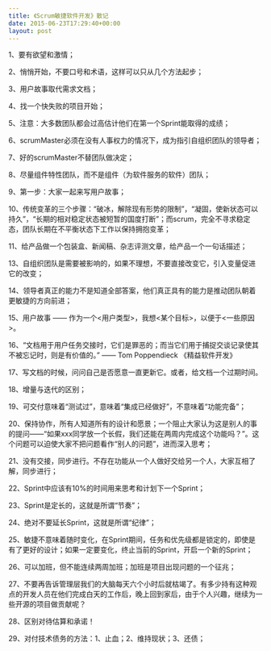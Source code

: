 ```yaml
---
title: 《Scrum敏捷软件开发》散记
date: 2015-06-23T17:29:40+00:00
layout: post
---
```

1、要有欲望和激情；

2、悄悄开始，不要口号和术语，这样可以只从几个方法起步；

3、用户故事取代需求文档；

4、找一个快失败的项目开始；

5、注意：大多数团队都会过高估计他们在第一个Sprint能取得的成绩；

6、scrumMaster必须在没有人事权力的情况下，成为指引自组织团队的领导者；

7、好的scrumMaster不替团队做决定；

8、尽量组件特性团队，而不是组件（为软件服务的软件）团队；

9、第一步：大家一起来写用户故事；

10、传统变革的三个步骤：“破冰，解除现有形势的限制”，“凝固，使新状态可以持久”，“长期的相对稳定状态被短暂的国度打断”；而scrum，完全不寻求稳定态，团队长期在不平衡状态下工作以保持拥抱变革；

11、给产品做一个包装盒、新闻稿、杂志评测文章，给产品一个一句话描述；

13、自组织团队是需要被影响的，如果不理想，不要直接改变它，引入变量促进它的改变；

14、领导者真正的能力不是知道全部答案，他们真正具有的能力是推动团队朝着更敏捷的方向前进；

15、用户故事 —— 作为一个<用户类型>，我想<某个目标>，以便于<一些原因>。

16、“文档用于用户任务交接时，它们是罪恶的；而当它们用于捕捉交谈记录使其不被忘记时，则是有价值的。” —— Tom Poppendieck 《精益软件开发》

17、写文档的时候，问问自己是否愿意一直更新它。或者，给文档一个过期时间。

18、增量与迭代的区别；

19、可交付意味着“测试过”，意味着“集成已经做好”，不意味着“功能完备”；

20、保持协作，所有人知道所有的设计和愿景；一个阻止大家认为这是别人的事的提问——“如果xxx同学放一个长假，我们还能在两周内完成这个功能吗？”。这个问题可以迫使大家不把问题看作“别人的问题”，进而深入思考；

21、没有交接，同步进行。不存在功能从一个人做好交给另一个人，大家互相了解，同步进行；

22、Sprint中应该有10%的时间用来思考和计划下一个Sprint；

23、Sprint是定长的，这就是所谓“节奏”；

24、绝对不要延长Sprint，这就是所谓“纪律”；

25、敏捷不意味着随时变化，在Sprint期间，任务和优先级都是锁定的，即使是有了更好的设计；如果一定要变化，终止当前的Sprint，开启一个新的Sprint；

26、可以加班，但不能连续两周加班；加班是项目出现问题的一个征兆；

27、不要再告诉管理层我们的大脑每天六个小时后就枯竭了。有多少持有这种观点的开发人员在他们完成白天的工作后，晚上回到家后，由于个人兴趣，继续为一些开源的项目做贡献呢？

28、区别对待估算和承诺！

29、对付技术债务的方法：1、止血；2、维持现状；3、还债；
